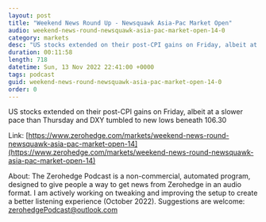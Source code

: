 ```yaml
---
layout: post
title: "Weekend News Round Up - Newsquawk Asia-Pac Market Open"
audio: weekend-news-round-newsquawk-asia-pac-market-open-14-0
category: markets
desc: "US stocks extended on their post-CPI gains on Friday, albeit at a slower pace than Thursday and DXY tumbled to new lows beneath 106.30"
duration: 00:11:58
length: 718
datetime: Sun, 13 Nov 2022 22:41:00 +0000
tags: podcast
guid: weekend-news-round-newsquawk-asia-pac-market-open-14-0
order: 0
---
```

US stocks extended on their post-CPI gains on Friday, albeit at a slower pace than Thursday and DXY tumbled to new lows beneath 106.30

Link: [https://www.zerohedge.com/markets/weekend-news-round-newsquawk-asia-pac-market-open-14](https://www.zerohedge.com/markets/weekend-news-round-newsquawk-asia-pac-market-open-14)

About: The Zerohedge Podcast is a non-commercial, automated program, designed to give people a way to get news from Zerohedge in an audio format.  I am actively working on tweaking and improving the setup to create a better listening experience (October 2022).  Suggestions are welcome: [zerohedgePodcast@outlook.com](mailto:zerohedgePodcast@outlook.com)